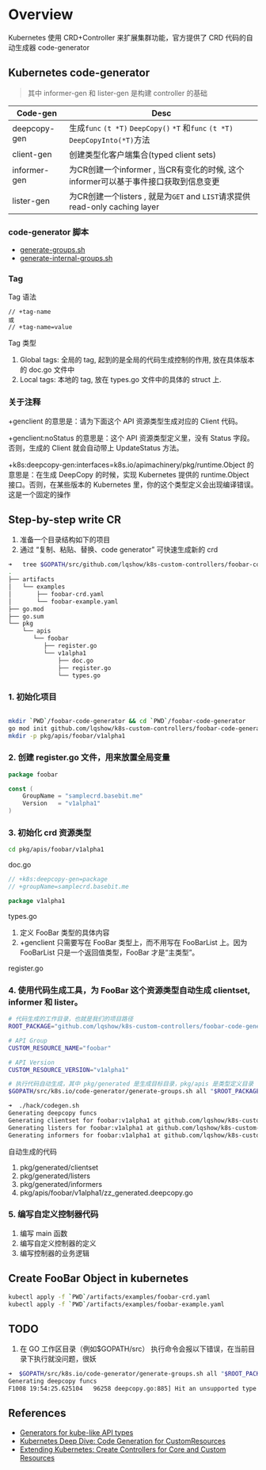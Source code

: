 # Overview 

Kubernetes 使用 CRD+Controller 来扩展集群功能，官方提供了 CRD 代码的自动生成器 code-generator

## Kubernetes code-generator

> 其中 informer-gen 和 lister-gen 是构建 controller 的基础

| Code-gen     | Desc                                                         |
| ------------ | ------------------------------------------------------------ |
| deepcopy-gen | 生成`func` `(t *T)` `DeepCopy()` `*T` 和`func` `(t *T)` `DeepCopyInto(*T)`方法 |
| client-gen   | 创建类型化客户端集合(typed client sets)                      |
| informer-gen | 为CR创建一个informer , 当CR有变化的时候, 这个informer可以基于事件接口获取到信息变更 |
| lister-gen   | 为CR创建一个listers , 就是为`GET` and `LIST`请求提供read-only caching layer |


### code-generator 脚本

- [generate-groups.sh](https://github.com/kubernetes/code-generator/blob/master/generate-groups.sh)
- [generate-internal-groups.sh](https://github.com/kubernetes/code-generator/blob/master/generate-internal-groups.sh)

### Tag

Tag 语法

```
// +tag-name 
或
// +tag-name=value
```

Tag 类型

1. Global tags: 全局的 tag, 起到的是全局的代码生成控制的作用, 放在具体版本的 doc.go 文件中
2. Local tags: 本地的 tag, 放在 types.go 文件中的具体的 struct 上.

### 关于注释

+genclient 的意思是：请为下面这个 API 资源类型生成对应的 Client 代码。

+genclient:noStatus 的意思是：这个 API 资源类型定义里，没有 Status 字段。否则，生成的 Client 就会自动带上 UpdateStatus 方法。

+k8s:deepcopy-gen:interfaces=k8s.io/apimachinery/pkg/runtime.Object 的意思是：在生成 DeepCopy 的时候，实现 Kubernetes 提供的 runtime.Object 接口。否则，在某些版本的 Kubernetes 里，你的这个类型定义会出现编译错误。这是一个固定的操作

## Step-by-step write CR

1. 准备一个目录结构如下的项目
2. 通过 “复制、粘贴、替换、code generator” 可快速生成新的 crd

```bash
➜   tree $GOPATH/src/github.com/lqshow/k8s-custom-controllers/foobar-code-generator
.
├── artifacts
│   └── examples
│       ├── foobar-crd.yaml
│       └── foobar-example.yaml
├── go.mod
├── go.sum
└── pkg
    └── apis
       └── foobar
          ├── register.go
          └── v1alpha1
              ├── doc.go
              ├── register.go
              └── types.go 
```

### 1. 初始化项目
```bash

mkdir `PWD`/foobar-code-generator && cd `PWD`/foobar-code-generator
go mod init github.com/lqshow/k8s-custom-controllers/foobar-code-generator
mkdir -p pkg/apis/foobar/v1alpha1
```

### 2. 创建 register.go 文件，用来放置全局变量

```go
package foobar

const (
	GroupName = "samplecrd.basebit.me"
	Version   = "v1alpha1"
)
```
### 3. 初始化 crd 资源类型

```bash
cd pkg/apis/foobar/v1alpha1
```

doc.go
```go
// +k8s:deepcopy-gen=package
// +groupName=samplecrd.basebit.me

package v1alpha1
```

types.go

1. 定义 FooBar 类型的具体内容
2. +genclient 只需要写在 FooBar 类型上，而不用写在 FooBarList 上。因为 FooBarList 只是一个返回值类型，FooBar 才是“主类型”。


register.go


### 4. 使用代码生成工具，为 FooBar 这个资源类型自动生成 clientset, informer 和 lister。

```bash
# 代码生成的工作目录，也就是我们的项目路径
ROOT_PACKAGE="github.com/lqshow/k8s-custom-controllers/foobar-code-generator"

# API Group
CUSTOM_RESOURCE_NAME="foobar"

# API Version
CUSTOM_RESOURCE_VERSION="v1alpha1"

# 执行代码自动生成，其中 pkg/generated 是生成目标目录，pkg/apis 是类型定义目录
$GOPATH/src/k8s.io/code-generator/generate-groups.sh all "$ROOT_PACKAGE/pkg/generated" "$ROOT_PACKAGE/pkg/apis" "$CUSTOM_RESOURCE_NAME:$CUSTOM_RESOURCE_VERSION"
```

```bash
➜  ./hack/codegen.sh
Generating deepcopy funcs
Generating clientset for foobar:v1alpha1 at github.com/lqshow/k8s-custom-controllers/foobar-code-generator/pkg/generated/clientset
Generating listers for foobar:v1alpha1 at github.com/lqshow/k8s-custom-controllers/foobar-code-generator/pkg/generated/listers
Generating informers for foobar:v1alpha1 at github.com/lqshow/k8s-custom-controllers/foobar-code-generator/pkg/generated/informers
```

自动生成的代码
1. pkg/generated/clientset
2. pkg/generated/listers
3. pkg/generated/informers
4. pkg/apis/foobar/v1alpha1/zz_generated.deepcopy.go
       
### 5. 编写自定义控制器代码

1. 编写 main 函数
2. 编写自定义控制器的定义
3. 编写控制器的业务逻辑

## Create FooBar Object in kubernetes

```bash
kubectl apply -f `PWD`/artifacts/examples/foobar-crd.yaml
kubectl apply -f `PWD`/artifacts/examples/foobar-example.yaml
```

## TODO

1. 在 GO 工作区目录（例如$GOPATH/src） 执行命令会报以下错误，在当前目录下执行就没问题，很妖

```bash
➜  $GOPATH/src/k8s.io/code-generator/generate-groups.sh all "$ROOT_PACKAGE/pkg/generated" "$ROOT_PACKAGE/pkg/apis" "$CUSTOM_RESOURCE_NAME:$CUSTOM_RESOURCE_VERSION"
Generating deepcopy funcs
F1008 19:54:25.625104   96258 deepcopy.go:885] Hit an unsupported type invalid type for invalid type, from github.com/lqshow/k8s-custom-controllers/foobar-code-generator/pkg/apis/foobar/v1alpha1.FooBar
```

## References

- [Generators for kube-like API types](https://github.com/kubernetes/code-generator)
- [Kubernetes Deep Dive: Code Generation for CustomResources](https://blog.openshift.com/kubernetes-deep-dive-code-generation-customresources/)
- [Extending Kubernetes: Create Controllers for Core and Custom Resources](https://medium.com/@trstringer/create-kubernetes-controllers-for-core-and-custom-resources-62fc35ad64a3)